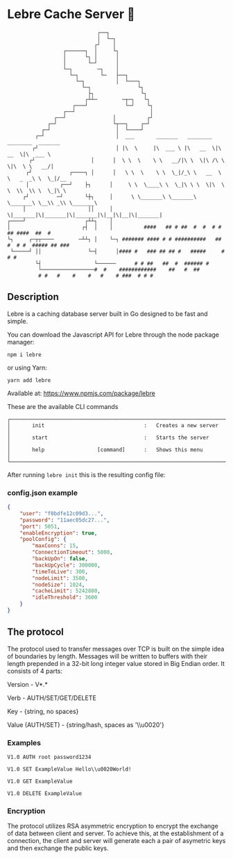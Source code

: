 # Lebre Cache Server 🐇

```
                             ┌──┐                                                          
                             │  └─┐                                                        
                            ┌┘    │                                                        
                  ┌──────┐  │     └┐                                                       
                  │      └┐ │      │                                                       
                  │       └─┘      │                                                       
                  └─┐        ─┐    │                                                       
                    └─┐       └─   ├──┐                                                    
                      └─┐          │  └───┐                                                
                        └─┐               └┐                                               
                          ├┐               └┐                                              
                         ┌┴┴─        ─┬─┐   └┐                                             
                     ┌───┘            └─┘    └┐                                            
                  ┌──┘                        │                                            
               ┌──┘               │          ┌┘                                            
             ┌─┘                  └┬──┐    ┌─┘                                             
           ┌─┘                     │  └────┘                                               
         ┌─┘                       │  ___       _______   ________  ________  _______      
        ┌┘                         │ |\  \     |\  ___ \ |\   __  \|\   __  \|\  ___ \     
       ┌┘                  │      │  \ \  \    \ \   __/|\ \  \|\ /\ \  \|\  \ \   __/|    
      ┌┘            ┌────┐ │      │   \ \  \    \ \  \_|/_\ \   __  \ \   _  _\ \  \_|/__  
      │          ┌──┘    ├┐      │     \ \  \____\ \  \_|\ \ \  \|\  \ \  \\  \\ \  \_|\ \ 
     ┌┘         ─┘       └┼┐     │      \ \_______\ \_______\ \_______\ \__\\ _\\ \_______\
     │                    ││     │       \|_______|\|_______|\|_______|\|__|\|__|\|_______|
┌────┘                   ┌┴┴┐    │                                                         
│                       ┌┤  │    │          ####   ## # ##  #  #  # # ## ####  ##  #       
└┐     ┌─┬┬────        ─┴┴┐ │    └─┐ ####### #### # # ##########   ##  #  # #  ##### ## ###
 └─────┘ ││               └─┤      │#### #   ### ## ## #   #####     #    # #              
         └┤                 └──────      # # ##   ##  #  ###### #                          
          └─────────────────#  #    ############    ##   #  ##                             
          # #   #    #    #   #    # ###  # # #                                            
```

## Description

Lebre is a caching database server built in Go designed to be fast and simple.

You can download the Javascript API for Lebre through the node package manager:
```console
npm i lebre
```
or using Yarn:
```console
yarn add lebre
```
Available at: https://www.npmjs.com/package/lebre

These are the available CLI commands

```
┌───────────────────────────────────────────────────────────────────────────────────────┐
│       init                                :   Creates a new server                    │
│       start                               :   Starts the server                       │
│       help                 [command]      :   Shows this menu                         │
└───────────────────────────────────────────────────────────────────────────────────────┘
```
After running ```lebre init``` this is the resulting config file:

### config.json example
```json
{
    "user": "f0bdfe12c09d3...",
    "password": "11aec05dc27...",
    "port": 5051,
    "enableEncryption": true,
    "poolConfig": {
        "maxConns": 15,
        "ConnectionTimeout": 5000,
        "backUpOn": false,
        "backUpCycle": 300000,
        "timeToLive": 300,
        "nodeLimit": 3500,
        "nodeSize": 1024,
        "cacheLimit": 5242880,
        "idleThreshold": 3600
    }
}
```

## The protocol

The protocol used to transfer messages over TCP is built on the simple idea of boundaries by length.
Messages will be written to buffers with their length prepended in a 32-bit long integer value stored in Big Endian order.
It consists of 4 parts:

Version - V*.*

Verb - AUTH/SET/GET/DELETE

Key - {string, no spaces}

Value (AUTH/SET) - {string/hash, spaces as '\\\u0020'}

### Examples

```
V1.0 AUTH root password1234
```
```
V1.0 SET ExampleValue Hello\\u0020World!
```
```
V1.0 GET ExampleValue
```
```
V1.0 DELETE ExampleValue
```

### Encryption

The protocol utilizes RSA asymmetric encryption to encrypt the exchange of data between client and server.
To achieve this, at the establishment of a connection, the client and server will generate each a pair of asymetric keys and then exchange the public keys.
